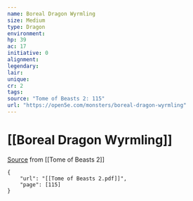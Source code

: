 ```yaml
---
name: Boreal Dragon Wyrmling
size: Medium
type: Dragon
environment: 
hp: 39
ac: 17
initiative: 0
alignment: 
legendary: 
lair: 
unique: 
cr: 2
tags: 
source: "Tome of Beasts 2: 115"
url: "https://open5e.com/monsters/boreal-dragon-wyrmling"
---
```

# [[Boreal Dragon Wyrmling]]

[Source](zotero://open-pdf/library/items/9UQIAB6R?page=115) from [[Tome of Beasts 2]]

```pdf
{
	"url": "[[Tome of Beasts 2.pdf]]",
	"page": [115]
}
```

